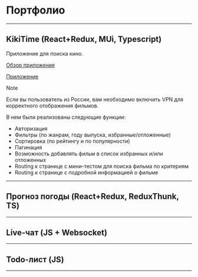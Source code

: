 # **Портфолио**
--------------------------------------

## KikiTime (React+Redux, MUi, Typescript)

Приложение для поиска кино.

[Обзор приложения](https://www.youtube.com/watch?v=zSvlezL1NBU)

[Приложение](https://pushtotalkme.github.io/KikiTime/)

> [!NOTE]
> Если вы пользователь из России, вам необходимо включить VPN для корректного отображения фильмов.

В нем были реализованы следующие функции:
  - Авторизация
  - Фильтры (по жанрам, году выпуска, избранные/отложенные)
  - Сортировка (по рейтингу и по популярности)
  - Пагинация
  - Возможность добавлять фильм в список избранных и/или отложенных
  - Routing к странице с мини-тестом для поиска фильма по критериям
  - Routing к странице с подробной информацией о фильме 

--------------------------------------

## Прогноз погоды (React+Redux, ReduxThunk, TS)

--------------------------------------

## Live-чат (JS + Websocket)

--------------------------------------

## Todo-лист (JS)

--------------------------------------

